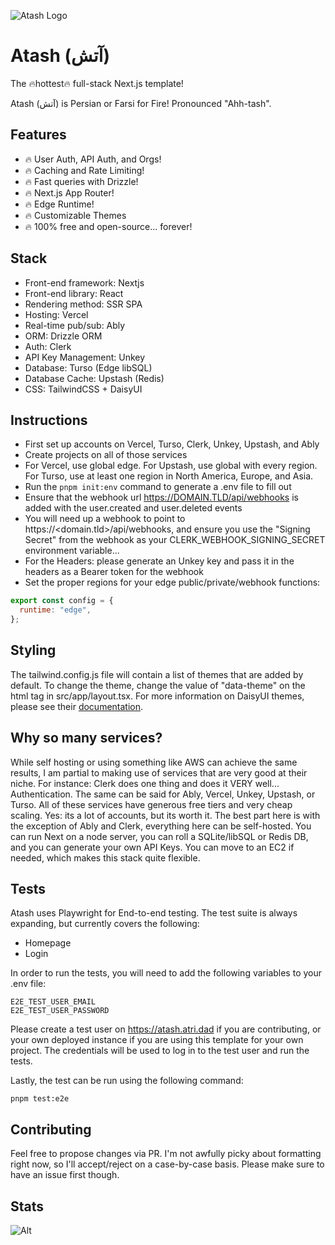 ![Atash Logo](https://github.com/atridadl/Atash/assets/88056492/620d2d1a-1862-42ce-bbe3-75fb640abbf2)

# Atash (آتش)

The 🔥hottest🔥 full-stack Next.js template!

Atash (آتش) is Persian or Farsi for Fire! Pronounced "Ahh-tash".

## Features

- 🔥 User Auth, API Auth, and Orgs!
- 🔥 Caching and Rate Limiting!
- 🔥 Fast queries with Drizzle!
- 🔥 Next.js App Router!
- 🔥 Edge Runtime!
- 🔥 Customizable Themes
- 🔥 100% free and open-source... forever!

## Stack

- Front-end framework: Nextjs
- Front-end library: React
- Rendering method: SSR SPA
- Hosting: Vercel
- Real-time pub/sub: Ably
- ORM: Drizzle ORM
- Auth: Clerk
- API Key Management: Unkey
- Database: Turso (Edge libSQL)
- Database Cache: Upstash (Redis)
- CSS: TailwindCSS + DaisyUI

## Instructions

- First set up accounts on Vercel, Turso, Clerk, Unkey, Upstash, and Ably
- Create projects on all of those services
- For Vercel, use global edge. For Upstash, use global with every region. For Turso, use at least one region in North America, Europe, and Asia.
- Run the `pnpm init:env` command to generate a .env file to fill out
- Ensure that the webhook url https://DOMAIN.TLD/api/webhooks is added with the user.created and user.deleted events
- You will need up a webhook to point to https://<domain.tld>/api/webhooks, and ensure you use the "Signing Secret" from the webhook as your CLERK_WEBHOOK_SIGNING_SECRET environment variable...
- For the Headers: please generate an Unkey key and pass it in the headers as a Bearer token for the webhook
- Set the proper regions for your edge public/private/webhook functions:

```Javascript
export const config = {
  runtime: "edge",
};
```

## Styling

The tailwind.config.js file will contain a list of themes that are added by default. To change the theme, change the value of "data-theme" on the html tag in src/app/layout.tsx. For more information on DaisyUI themes, please see their [documentation](https://daisyui.com/docs/themes/).

## Why so many services?

While self hosting or using something like AWS can achieve the same results, I am partial to making use of services that are very good at their niche. For instance: Clerk does one thing and does it VERY well... Authentication. The same can be said for Ably, Vercel, Unkey, Upstash, or Turso. All of these services have generous free tiers and very cheap scaling. Yes: its a lot of accounts, but its worth it. The best part here is with the exception of Ably and Clerk, everything here can be self-hosted. You can run Next on a node server, you can roll a SQLite/libSQL or Redis DB, and you can generate your own API Keys. You can move to an EC2 if needed, which makes this stack quite flexible.

## Tests

Atash uses Playwright for End-to-end testing. The test suite is always expanding, but currently covers the following:

- Homepage
- Login

In order to run the tests, you will need to add the following variables to your .env file:

```
E2E_TEST_USER_EMAIL
E2E_TEST_USER_PASSWORD
```

Please create a test user on https://atash.atri.dad if you are contributing, or your own deployed instance if you are using this template for your own project. The credentials will be used to log in to the test user and run the tests.

Lastly, the test can be run using the following command:

```
pnpm test:e2e
```

## Contributing

Feel free to propose changes via PR. I'm not awfully picky about formatting right now, so I'll accept/reject on a case-by-case basis. Please make sure to have an issue first though.

## Stats

![Alt](https://repobeats.axiom.co/api/embed/e124419e3b2f4136d522277d0af700f200dfeada.svg "Repobeats analytics image")

```

```
